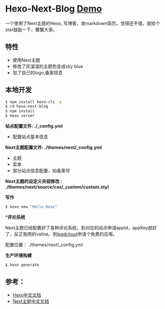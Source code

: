 
# Hexo-Next-Blog  [Demo](https://blog.alanwen.online/)

一个使用了Next主题的Hexo, 写博客，发markdown简历。觉得还不错，就给个star鼓励一下，蟹蟹大家。  

## 特性

- 使用Next主题
- 修改了灰溜溜的主题色变成sky blue
- 加了自己的logo,备案信息



## 本地开发

``` bash
$ npm install hexo-cli -g
$ cd hexo-next-blog
$ npm install
$ hexo server
```

**站点配置文件: ./_config.yml**
- 配置站点基本信息

**Next主题配置文件: ./themes/next/_config.yml**
- 主题
- 菜单
- 部分站点信息配置，如备案号


**Next主题的自定义央视修改 : ./themes/next/source/css/_custom/custom.styl**

**写作**

``` bash
$ hexo new "Hello Hexo"
```

***评论系统**

Next主题已经配置好了各种评论系统，到对应的站点申请appId，appKey就好了，反正我用的valine。到[leadcloud](https://leancloud.cn)申请个免费的应用。

配置位置： ./themes/next/_config.yml



**生产环境构建**

``` bash
$ hexo generate
```

## 参考：

- [Hexo中文文档](https://hexo.io/zh-cn/) 
- [Next主题中文文档](http://theme-next.iissnan.com/getting-started.html)



